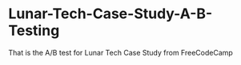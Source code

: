 # Lunar-Tech-Case-Study-A-B-Testing
That is the A/B test for Lunar Tech Case Study from FreeCodeCamp 
